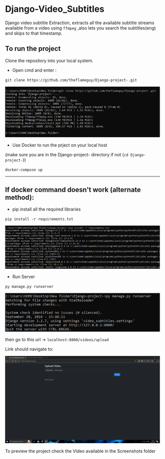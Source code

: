 # Django-Video_Subtitles
Django video subtitle Extraction, extracts all the available subtitle streams available from a video using `ffmpeg` ,also lets you search the subtitles(eng) and skips to that timestamp.

## To run the project
Clone the repository into your local system.

- Open cmd and enter :

`git clone https://github.com/theflameguy/Django-project-.git`

![git clone command image](Screenshots/Cloning%20repo.PNG)

- Use Docker to run the prject on your local host

(make sure you are in the Django-project-  directory if not (`cd Django-project-`))

`docker-compose up`

<hr/>


## If docker command doesn't work (alternate method):

- pip install all the required libraries

`pip install -r requirements.txt`

![git clone command image](Screenshots/install%20requirements.PNG)

- Run Server

`py manage.py runserver`

![git clone command image](Screenshots/Run%20server.PNG)

then go to this url -> `localhost:8000/videos/upload`

Link should navigate to:

![git clone command image](Screenshots/Screenshot%20(20).png)


To preview the project check the Video available in the Screenshots folder






